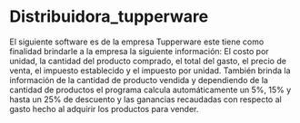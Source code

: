 # Distribuidora_tupperware

El siguiente software es de la empresa Tupperware este tiene como finalidad brindarle a la empresa la siguiente información: El costo por unidad, la cantidad del producto comprado, el total del gasto, el precio de venta, el impuesto establecido y el impuesto por unidad. También brinda la información de la cantidad de producto vendida y dependiendo de la cantidad de productos el programa calcula automáticamente un 5%, 15% y hasta un 25% de descuento y las ganancias recaudadas con respecto al gasto hecho al adquirir los productos para vender.
